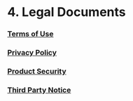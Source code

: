 # 4. Legal Documents

### [Terms of Use](https://storage.googleapis.com/aip3-dev-aip-assets/legal-files/AI-Platform-On-Prem-Terms-of-Use.pdf)

### [Privacy Policy](https://storage.googleapis.com/aip3-dev-aip-assets/legal-files/AI-Platform-On-Prem-Privacy-Policy.pdf)

### [Product Security](https://storage.googleapis.com/aip3-dev-aip-assets/legal-files/AI-Platform-Product-Security.pdf)

### [Third Party Notice](https://storage.googleapis.com/aip3-dev-aip-assets/legal-files/AI-Platform-Third-Party-Notice.txt)
